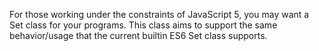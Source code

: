 For those working under the constraints of JavaScript 5, you may want a Set class for your programs.  This class aims to support the same behavior/usage that the current builtin ES6 Set class supports.
